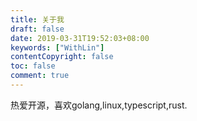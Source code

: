 ```yaml
---
title: 关于我
draft: false
date: 2019-03-31T19:52:03+08:00
keywords: ["WithLin"]
contentCopyright: false
toc: false
comment: true
---
```


热爱开源，喜欢golang,linux,typescript,rust.
 